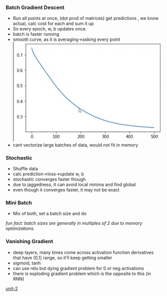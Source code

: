 ### Batch Gradient Descent

- Run all points at once, (dot prod of matrices) get predictions , we know actual, calc cost for each and sum it up
- So every epoch, w, b updates once.
- batch is faster running
- smooth curve, as it is averaging->asking every point
 ![](../../Attachments/gradient_des-20230924.png)
 - cant vectorize large batches of data, would not fit in memory

### Stochastic

- Shuffle data
- calc prediction->loss->update w, b
- stochastic converges faster though
- due to jaggedness, it can avoid local minima and find global
- even though it converges faster, it may not be exact

### Mini Batch
- Mix of both, set a batch size and do


*fun fact: batch sizes are generally in multiples of 2 due to memory optimizations.*


### Vanishing Gradient
- deep layers, many times come across activation function derivatives that have (0,1] range, so it'll keep getting smaller 
- sigmoid, tanh
- can use relu but dying gradient problem for 0 or neg activations
- there is exploding gradient problem which is the opposite to this (in RNN)

[unit-2](unit-2.md)





